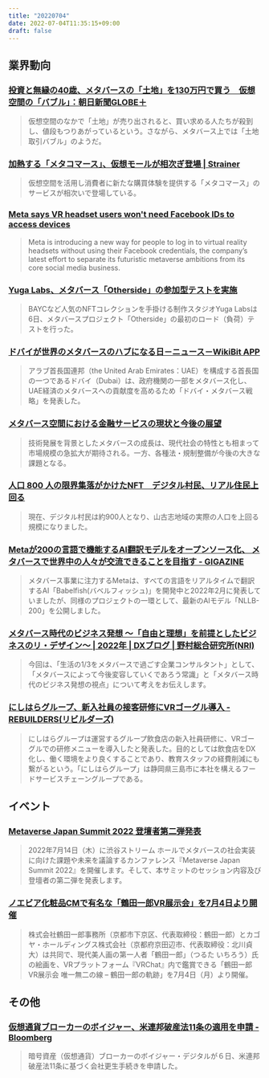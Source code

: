 ```yaml
---
title: "20220704"
date: 2022-07-04T11:35:15+09:00
draft: false
---
```


## 業界動向

### [投資と無縁の40歳、メタバースの「土地」を130万円で買う　仮想空間の「バブル」：朝日新聞GLOBE＋](https://globe.asahi.com/article/14609736)
> 仮想空間のなかで「土地」が売り出されると、買い求める人たちが殺到し、値段もつりあがっているという。さながら、メタバース上では「土地取引バブル」のようだ。

### [加熱する「メタコマース」、仮想モールが相次ぎ登場 | Strainer](https://strainer.jp/stories/3263)
> 仮想空間を活用し消費者に新たな購買体験を提供する「メタコマース」のサービスが相次いで登場している。

### [Meta says VR headset users won't need Facebook IDs to access devices](https://www.cnbc.com/2022/07/07/meta-says-vr-headset-users-wont-need-facebook-ids-to-access-devices.html)
> Meta is introducing a new way for people to log in to virtual reality headsets without using their Facebook credentials, the company’s latest effort to separate its futuristic metaverse ambitions from its core social media business.

### [Yuga Labs、メタバース「Otherside」の参加型テストを実施](https://coinpost.jp/amp/?p=365735)
> BAYCなど人気のNFTコレクションを手掛ける制作スタジオYuga Labsは6日、メタバースプロジェクト「Otherside」の最初のロード（負荷）テストを行った。

### [ドバイが世界のメタバースのハブになる日－ニュース－WikiBit APP](https://www.wikibit.com/ja/202207057814818153.html)
> アラブ首長国連邦（the United Arab Emirates：UAE）を構成する首長国の一つであるドバイ（Dubai）は、政府機関の一部をメタバース化し、UAE経済のメタバースへの貢献度を高めるため「ドバイ・メタバース戦略」を発表した。

### [メタバース空間における金融サービスの現状と今後の展望](https://thefinance.jp/fintech/220707)
> 技術発展を背景としたメタバースの成長は、現代社会の特性とも相まって市場規模の急拡大が期待される。一方、各種法・規制整備が今後の大きな課題となる。

### [人口 800 人の限界集落がかけたNFT　デジタル村民、リアル住民上回る](https://withnews.jp/article/f0220608000qq000000000000000W00j10701qq000024774A)
> 現在、デジタル村民は約900人となり、山古志地域の実際の人口を上回る規模になりました。

### [Metaが200の言語で機能するAI翻訳モデルをオープンソース化、 メタバースで世界中の人々が交流できることを目指す - GIGAZINE](https://gigazine.net/news/20220707-meta-nllb-200/)
> メタバース事業に注力するMetaは、すべての言語をリアルタイムで翻訳するAI「Babelfish(バベルフィッシュ)」を開発中と2022年2月に発表していましたが、同様のプロジェクトの一環として、最新のAIモデル「NLLB-200」を公開しました。

### [メタバース時代のビジネス発想 ～「自由と理想」を前提としたビジネスのリ・デザイン～ | 2022年 | DXブログ | 野村総合研究所(NRI)](https://www.nri.com/jp/knowledge/blog/lst/2022/scs/scs_blog/0706_1)
> 今回は、「生活の1/3をメタバースで過ごす企業コンサルタント」として、「メタバースによって今後変容していくであろう常識」と「メタバース時代のビジネス発想の視点」について考えをお伝えします。

### [にしはらグループ、新入社員の接客研修にVRゴーグル導入 - REBUILDERS(リビルダーズ)](https://rebuilders.jp/dx-news-20220705/)
> にしはらグループは運営するグループ飲食店の新入社員研修に、VRゴーグルでの研修メニューを導入したと発表した。目的としては飲食店をDX化し、働く環境をより良くすることであり、教育スタッフの経費削減にも繋がるという。「にしはらグループ」は静岡県三島市に本社を構えるフードサービスチェーングループである。

## イベント

### [Metaverse Japan Summit 2022 登壇者第二弾発表](https://metaverse-japan.org/news/mvjsummit2/)
> 2022年7月14日（木）に渋谷ストリーム ホールでメタバースの社会実装に向けた課題や未来を議論するカンファレンス『Metaverse Japan Summit 2022』を開催します。そして、本サミットのセッション内容及び登壇者の第二弾を発表します。

### [ノエビア化粧品CMで有名な「鶴田一郎VR展示会」を7月4日より開催](https://metapicks.jp/2022/07/tsuruta-ichiro-vr-museum/)
> 株式会社鶴田一郎事務所（京都市下京区、代表取締役：鶴田一郎）とカゴヤ・ホールディングス株式会社（京都府京田辺市、代表取締役：北川貞大）は共同で、現代美人画の第一人者「鶴田一郎」（つるた いちろう）氏の絵画を、VRプラットフォーム『VRChat』内で鑑賞できる「鶴田一郎VR展示会 唯一無二の線 – 鶴田一郎の軌跡」を7月4日（月）より開催。

## その他
### [仮想通貨ブローカーのボイジャー、米連邦破産法11条の適用を申請 - Bloomberg](https://www.bloomberg.co.jp/news/articles/2022-07-06/REL07ADWRGG001)
> 暗号資産（仮想通貨）ブローカーのボイジャー・デジタルが６日、米連邦破産法11条に基づく会社更生手続きを申請した。